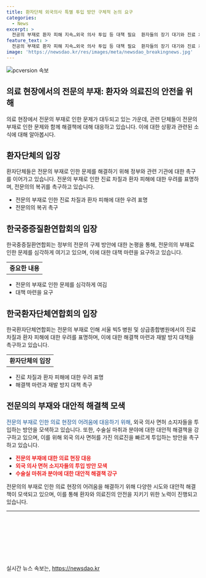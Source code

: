 ```yaml
---
title: 환자단체 외국의사 특별 투입 방안 구체적 논의 요구
categories:
  - News
excerpt: >
  전공의 부재로 환자 피해 지속…외국 의사 투입 등 대책 필요  환자들의 장기 대기와 진료 차질 우려 속에 정부가 전공의 수련 특례 방침을 발표한 가운데, 환자 단체와 중증질환 연합회는 전공의 부재로 인한 피해에 대한 우려와 외국 의사 투입 등의 대책 필요성을 강조했다. 특히 외국 의사 면허 소지자의 수술실 마취과 분야 투입과 한국 의사면허 취득 과정 등 두 가지 방안을 제시하며, 정부와 국회에 재발 방지 대책을 촉구하는 한편, 전공의의 신속한 복귀를 촉구하고 있다.
feature_text: >
  전공의 부재로 환자 피해 지속…외국 의사 투입 등 대책 필요  환자들의 장기 대기와 진료 차질 우려 속에 정부가 전공의 수련 특례 방침을 발표한 가운데, 환자 단체와 중증질환 연합회는 전공의 부재로 인한 피해에 대한 우려와 외국 의사 투입 등의 대책 필요성을 강조했다. 특히 외국 의사 면허 소지자의 수술실 마취과 분야 투입과 한국 의사면허 취득 과정 등 두 가지 방안을 제시하며, 정부와 국회에 재발 방지 대책을 촉구하는 한편, 전공의의 신속한 복귀를 촉구하고 있다.
image: 'https://newsdao.kr/res/images/meta/newsdao_breakingnews.jpg'
---
```


<p><img src="https://newsdao.kr/res/images/meta/newsdao_breakingnews.jpg" alt="pcversion 속보" /></p>

<h2>의료 현장에서의 전문의 부재: 환자와 의료진의 안전을 위해</h2>

<p data-ke-size="size16">의료 현장에서 전문의 부재로 인한 문제가 대두되고 있는 가운데, 관련 단체들이 전문의 부재로 인한 문제와 함께 해결책에 대해 대응하고 있습니다. 이에 대한 상황과 관련된 소식에 대해 알아봅시다.</p>

<h2 data-ke-size="size26">환자단체의 입장</h2>

<p data-ke-size="size16">환자단체들은 전문의 부재로 인한 문제를 해결하기 위해 정부와 관련 기관에 대한 촉구를 이어가고 있습니다. 전문의 부재로 인한 진료 차질과 환자 피해에 대한 우려를 표명하며, 전문의의 복귀를 촉구하고 있습니다.</p>

<ul>
  <li>전문의 부재로 인한 진료 차질과 환자 피해에 대한 우려 표명</li>
  <li>전문의의 복귀 촉구</li>
</ul>

<h2 data-ke-size="size26">한국중증질환연합회의 입장</h2>

<p data-ke-size="size16">한국중증질환연합회는 정부의 전문의 구제 방안에 대한 논평을 통해, 전문의의 부재로 인한 문제를 심각하게 여기고 있으며, 이에 대한 대책 마련을 요구하고 있습니다.</p>

<table>
  <tr>
    <td style="text-align: center; height: 17px;"><b>중요한 내용</b></td>
  </tr>
</table>

<ul>
  <li>전문의 부재로 인한 문제를 심각하게 여김</li>
  <li>대책 마련을 요구</li>
</ul>

<h2 data-ke-size="size26">한국환자단체연합회의 입장</h2>

<p data-ke-size="size16">한국환자단체연합회는 전문의 부재로 인해 서울 빅5 병원 및 상급종합병원에서의 진료 차질과 환자 피해에 대한 우려를 표명하며, 이에 대한 해결책 마련과 재발 방지 대책을 촉구하고 있습니다.</p>

<table>
  <tr>
    <td style="text-align: center; height: 17px;"><b>환자단체의 입장</b></td>
  </tr>
</table>

<ul>
  <li>진료 차질과 환자 피해에 대한 우려 표명</li>
  <li>해결책 마련과 재발 방지 대책 촉구</li>
</ul>

<h2 data-ke-size="size26">전문의의 부재와 대안적 해결책 모색</h2>

<p data-ke-size="size16"><span style="color: #1a5490;">전문의 부재로 인한 의료 현장의 어려움에 대응하기 위해</span>, 외국 의사 면허 소지자들을 투입하는 방안을 모색하고 있습니다. 또한, 수술실 마취과 분야에 대한 대안적 해결책을 강구하고 있으며, 이를 위해 외국 의사 면허를 가진 의료진을 빠르게 투입하는 방안을 촉구하고 있습니다.</p>

<ul>
  <li><b><span style="color: #ee2323;">전문의 부재에 대한 의료 현장 대응</span></b></li>
  <li><b><span style="color: #ee2323;">외국 의사 면허 소지자들의 투입 방안 모색</span></b></li>
  <li><b><span style="color: #ee2323;">수술실 마취과 분야에 대한 대안적 해결책 강구</span></b></li>
</ul>

<p data-ke-size="size16">전문의의 부재로 인한 의료 현장의 어려움을 해결하기 위해 다양한 시도와 대안적 해결책이 모색되고 있으며, 이를 통해 환자와 의료진의 안전을 지키기 위한 노력이 진행되고 있습니다.</p>

<hr>

<p data-ke-size="size16">&nbsp;</p>

<p data-ke-size="size16">&nbsp;</p>

<p data-ke-size="size16">&nbsp;</p>

<p data-ke-size="size16">&nbsp;</p>
실시간 뉴스 속보는, <a href="https://newsdao.kr" rel="dofollow">https://newsdao.kr</a>



